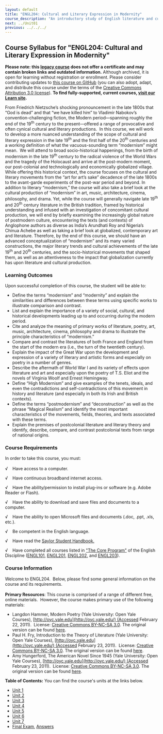 ```yaml
---
layout: default
title: "ENGL204: Cultural and Literary Expression in Modernity"
course_description: "An introductory study of English literature and culture from the late 19th century through the 20th century. Topics include modernism, postmodernism, and post-colonialism."
next: ../Unit01
previous: ../../../
---
```

Course Syllabus for "ENGL204: Cultural and Literary Expression in Modernity"
----------------------------------------------------------------------------

**Please note: this [legacy course](https://sayloracademy.zendesk.com/hc/en-us/articles/206089967) does not offer a certificate and may contain 
broken links and outdated information.** Although archived, it is open 
for learning without registration or enrollment. Please consider contributing 
updates to [this course on GitHub](https://github.com/saylordotorg/course_engl204) 
(you can also adopt, adapt, and distribute this course under the terms of 
the [Creative Commons Attribution 3.0 license](http://creativecommons.org/licenses/by/3.0/)). **To find fully-supported, current courses, [visit our 
Learn site](https://learn.saylor.org).**

From Friedrich Nietzsche’s shocking pronouncement in the late 1800s that
“God is dead” and that “we have killed him” to Vladimir Nabokov’s
convention-challenging fiction, the Modern period—spanning roughly the
end of the 19<sup>th</sup> century to the present—offered a range of
provocative and often cynical cultural and literary productions.  In
this course, we will work to develop a more nuanced understanding of the
scope of cultural and literary expression in the late 19<sup>th</sup>
and the first half of the 20<sup>th</sup> centuries and a working
definition of what the vacuous-sounding term “modernism” might mean.  We
will attend to broad socio-historical happenings, from the birth of
modernism in the late 19<sup>th</sup> century to the radical violence of
the World Wars and the tragedy of the Holocaust and arrive at the
post-modern moment, our post-colonial and technologically and
economically globalized village.  While offering this historical
context, the course focuses on the cultural and literary movements from
the “art for art’s sake” decadence of the late 1800s to the avant-garde
experiments of the post-war period and beyond. In addition to literary
“modernism,” the course will also take a brief look at the cultural
production of “modernism” in art, music, architecture, cinema,
philosophy, and drama. Yet, while the course will generally navigate
late 19<sup>th</sup> and 20<sup>th</sup> century literature in the
British tradition, framed by historical understanding and infused with
an investigation of concomitant cultural production, we will end by
briefly examining the increasingly global nature of postmodern culture,
encountering the texts (and contexts) of Anglophone authors as diverse
as India’s Arundhati Roy and Nigeria’s Chinua Achebe as well as taking a
brief look at globalized, contemporary art and literature. Therefore, by
the end of this course, we should have an advanced conceptualization of
“modernism” and its many varied constructions, the major literary trends
and cultural achievements of the late 19<sup>th</sup> and
20<sup>th</sup> centuries, and the socio-historical movements that
shaped them, as well as an attentiveness to the impact that
globalization currently has upon literature and cultural production.

### Learning Outcomes

Upon successful completion of this course, the student will be able
to:  

-   Define the terms “modernism” and “modernity” and explain the
    similarities and differences between these terms using specific
    works to illustrate comparison and contrast.
-   List and explain the importance of a variety of social, cultural,
    and historical developments leading up to and occurring during the
    modern period.
-   Cite and analyze the meaning of primary works of literature, poetry,
    art, music, architecture, cinema, philosophy and drama to illustrate
    the principle characteristics of “modernism.”
-   Compare and contrast the literatures of both France and England from
    the start of the modern era (i.e., the turn of the twentieth
    century).
-   Explain the impact of the Great War upon the development and
    expression of a variety of literary and artistic forms and
    especially on poetry in a number of genres.
-   Describe the aftermath of World War I and its variety of effects
    upon literature and art and especially upon the poetry of T.S. Eliot
    and the novels of Virginia Woolf and Ernest Hemingway.
-   Define “High Modernism” and give examples of the tenets, ideals, and
    even the contradictions and self-contradictions of this movement in
    history and literature (and especially in both its Irish and British
    contexts).
-   Define the terms “postmodernism” and “deconstruction” as well as the
    phrase “Magical Realism” and identify the most important
    characteristics of the movements, fields, theories, and texts
    associated with these terms.
-   Explain the premises of postcolonial literature and literary theory
    and identify, describe, compare, and contrast postcolonial texts
    from range of national origins.

### Course Requirements

In order to take this course, you must:  
    
 √    Have access to a computer.  
  
 √    Have continuous broadband internet access.  
  
 √    Have the ability/permission to install plug-ins or software (e.g.
Adobe Reader or Flash).  
  
 √    Have the ability to download and save files and documents to a
computer.  
  
 √    Have the ability to open Microsoft files and documents (.doc,
.ppt, .xls, etc.).  
  
 √    Be competent in the English language.  
  
 √    Have read the [Saylor Student
Handbook.](https://resources.saylor.org/archived/wp-content/uploads/2012/05/Saylor-StudentHandbook.pdf)  
  
 √    Have completed all courses listed in ["The Core
Program"](../../majors/english/) of the English Discipline
([ENGL101](../../courses/engl101/), [ENGL201](../../courses/engl201/),
[ENGL202](../../courses/engl202/), and
[ENGL203](../../courses/engl203/)).

### Course Information

Welcome to ENGL204.  Below, please find some general information on the
course and its requirements.  
     
 **Primary Resources**: This course is comprised of a range of different
free, online materials.  However, the course makes primary use of the
following materials:

-   Langdon Hammer, Modern Poetry (Yale University: Open Yale
    Courses), [http://oyc.yale.edu](http://oyc.yale.edu/) (Accessed
    February 22, 2011).  License: [Creative Commons BY-NC-SA
    3.0](http://creativecommons.org/licenses/by-nc-sa/3.0/us/). The
    original version can be
    found [here](http://oyc.yale.edu/english/engl-310#overview).
-   Paul H. Fry, Introduction to the Theory of Literature (Yale
    University: Open Yale
    Courses), [http://oyc.yale.edu](http://oyc.yale.edu/) (Accessed
    February 23, 2011).  License: [Creative Commons BY-NC-SA
    3.0](http://creativecommons.org/licenses/by-nc-sa/3.0/us/). The
    original version can be
    found [here](http://oyc.yale.edu/english/engl-300#overview).
-   Amy Hungerford, The American Novel Since 1945 (Yale University: Open
    Yale Courses), [http://oyc.yale.edu](http://oyc.yale.edu/) (Accessed
    February 23, 2011).  License: [Creative Commons BY-NC-SA
    3.0](http://creativecommons.org/licenses/by-nc-sa/3.0/us/). The
    original version can be found
    [here](http://oyc.yale.edu/english/engl-291).

**Table of Contents:** You can find the course's units at the links below.

- [Unit 1](https://legacy.saylor.org/engl204/Unit01/)
- [Unit 2](https://legacy.saylor.org/engl204/Unit02/)
- [Unit 3](https://legacy.saylor.org/engl204/Unit03/)
- [Unit 4](https://legacy.saylor.org/engl204/Unit04/)
- [Unit 5](https://legacy.saylor.org/engl204/Unit05/)
- [Unit 6](https://legacy.saylor.org/engl204/Unit06/)
- [Unit 7](https://legacy.saylor.org/engl204/Unit07/)
- [Final Exam](http://saylordotorg.github.io/LegacyExams/ENGL/ENGL204/ENGL204-FinalExam.html), [Answers](http://saylordotorg.github.io/LegacyExams/ENGL/ENGL204/ENGL204-FinalExam-Answers.html)
